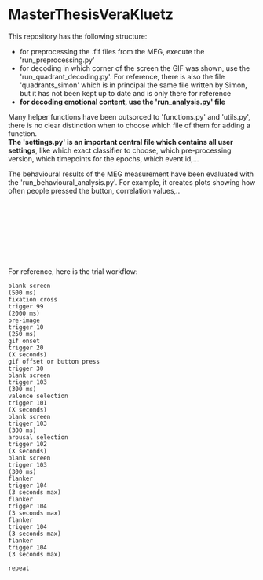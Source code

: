 # MasterThesisVeraKluetz


This repository has the following structure:

- for preprocessing the .fif files from the MEG, execute the 'run_preprocessing.py'
- for decoding in which corner of the screen the GIF was shown, use the 'run_quadrant_decoding.py'. For reference, there is also the file 'quadrants_simon' which is in principal the same file written by Simon, but it has not been kept up to date and is only there for reference
- **for decoding emotional content, use the 'run_analysis.py' file**

Many helper functions have been outsorced to 'functions.py' and 'utils.py', there is no clear distinction when to choose which file of them for adding a function.  
**The 'settings.py' is an important central file which contains all user settings**, like which exact classifier to choose, which pre-processing version, which timepoints for the epochs, which event id,...

The behavioural results of the MEG measurement have been evaluated with the 'run_behavioural_analysis.py'. For example, it creates plots showing how often people pressed the button, correlation values,..



<br />
<br /> 
<br /> 
<br /> 
<br /> 
<br />
<br />       


For reference, here is the trial workflow:

```
blank screen 
(500 ms)
fixation cross
trigger 99
(2000 ms)
pre-image
trigger 10
(250 ms)
gif onset
trigger 20
(X seconds)
gif offset or button press
trigger 30
blank screen
trigger 103
(300 ms)
valence selection
trigger 101
(X seconds)
blank screen
trigger 103
(300 ms)
arousal selection
trigger 102
(X seconds)
blank screen
trigger 103
(300 ms)
flanker
trigger 104
(3 seconds max)
flanker
trigger 104
(3 seconds max)
flanker
trigger 104
(3 seconds max)
flanker
trigger 104
(3 seconds max)

repeat
```
